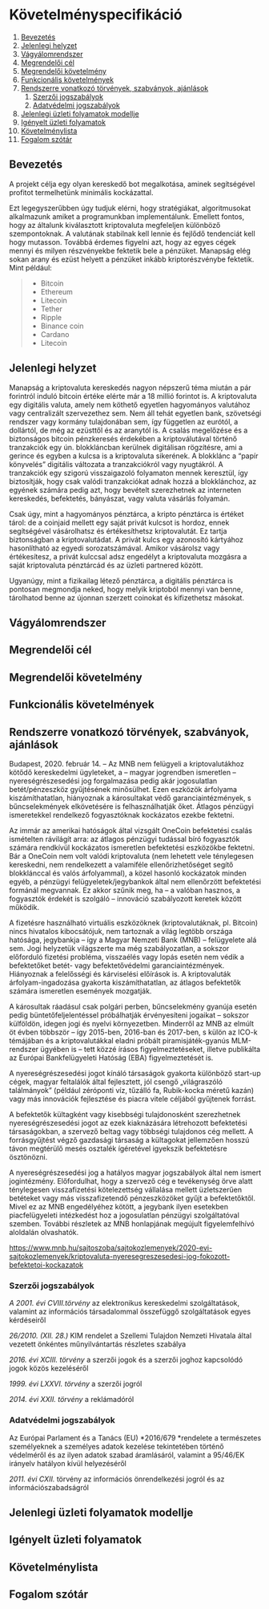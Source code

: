 # Követelményspecifikáció

1. [Bevezetés](#Bevezetés)
1. [Jelenlegi helyzet](#Jelenlegi-helyzet)
1. [Vágyálomrendszer](#Vágyálomrendszer)
1. [Megrendelői cél](#Megrendelői-cél)
1. [Megrendelői követelmény](#Megrendelői-követelmény)
1. [Funkcionális követelmények](#Funkcionális-követelmények)
1. [Rendszerre vonatkozó törvények, szabványok, ajánlások](#Rendszerre-vonatkozó-törvények,-szabványok,-ajánlások)
    1. [Szerzői jogszabályok](#Szerzői-jogszabályok)
    1. [Adatvédelmi jogszabályok](#Adatvédelmi-jogszabályok)
1. [Jelenlegi üzleti folyamatok modellje](#Jelenlegi-üzleti-folyamatok-modellje)
1. [Igényelt üzleti folyamatok](#Igényelt-üzleti-folyamatok)
1. [Követelménylista](#Követelménylista)
1. [Fogalom szótár](#Fogalom-szótár)

## Bevezetés
A projekt célja egy olyan kereskedő bot megalkotása, aminek segítségével profitot termelhetünk minimális kockázattal.

Ezt legegyszerűbben úgy tudjuk elérni, hogy stratégiákat, algoritmusokat alkalmazunk amiket a programunkban implementálunk. Emellett fontos, hogy az általunk kiválasztott kriptovaluta megfeleljen különböző szempontoknak. A valutának  stabilnak kell lennie és fejlődő tendenciát kell hogy mutasson. Továbbá érdemes figyelni azt, hogy az egyes cégek mennyi és milyen részvényekbe fektetik bele a pénzüket. Manapság elég sokan arany és ezüst helyett a pénzüket inkább kriptorészvénybe fektetik. Mint például:
> - Bitcoin
> - Ethereum
> - Litecoin
> - Tether
> - Ripple
> - Binance coin
> - Cardano
> - Litecoin
## Jelenlegi helyzet

Manapság a kriptovaluta kereskedés nagyon népszerű téma miután a pár forintról induló bitcoin értéke elérte már a  18 millió forintot is. A kriptovaluta egy digitális valuta, amely nem köthető egyetlen hagyományos valutához vagy centralizált szervezethez sem. Nem áll tehát egyetlen bank, szövetségi rendszer vagy kormány tulajdonában sem, így független az eurótól, a dollártól, de még az ezüsttől és az aranytól is. A csalás megelőzése és a biztonságos bitcoin pénzkeresés érdekében a kriptoválutával történő tranzakciók egy ún. blokkláncban kerülnek digitálisan rögzítésre, ami a gerince és egyben a kulcsa is a kriptovaluta sikerének. A blokklánc a “papír könyvelés” digitális változata a tranzakciókról vagy nyugtákról.
A tranzakciók egy szigorú visszaigazoló folyamaton mennek keresztül, így biztosítják, hogy csak valódi tranzakciókat adnak hozzá a blokklánchoz, az egyének számára pedig azt, hogy bevételt szerezhetnek az interneten kereskedés, befektetés, bányászat, vagy valuta vásárlás folyamán.

Csak úgy, mint a hagyományos pénztárca, a kripto pénztárca is értéket tárol: de a coinjaid mellett egy saját privát kulcsot is hordoz, ennek segítségével vásárolhatsz és értékesíthetsz kriptovalutát. Ez tartja biztonságban a kriptovalutádat. A privát kulcs egy azonosító kártyához hasonlítható az egyedi sorozatszámával. Amikor vásárolsz vagy értékesítesz, a privát kulccsal adsz engedélyt a kriptovaluta mozgásra a saját kriptovaluta pénztárcád és az üzleti partnered között.

Ugyanúgy, mint a fizikailag létező pénztárca, a digitális pénztárca is pontosan megmondja neked, hogy melyik kriptoból mennyi van benne, tárolhatod benne az újonnan szerzett coinokat és kifizethetsz másokat. 

## Vágyálomrendszer

## Megrendelői cél

## Megrendelői követelmény

## Funkcionális követelmények

## Rendszerre vonatkozó törvények, szabványok, ajánlások

Budapest, 2020. február 14. – Az MNB nem felügyeli a kriptovalutákhoz kötődő kereskedelmi ügyleteket, a – magyar jogrendben ismeretlen – nyereségrészesedési jog forgalmazása pedig akár jogosulatlan betét/pénzeszköz gyűjtésének minősülhet. Ezen eszközök árfolyama kiszámíthatatlan, hiányoznak a károsultakat védő garanciaintézmények, s bűncselekmények elkövetésére is felhasználhatják őket. Átlagos pénzügyi ismeretekkel rendelkező fogyasztóknak kockázatos ezekbe fektetni.

Az immár az amerikai hatóságok által vizsgált OneCoin befektetési csalás ismételten rávilágít arra: az átlagos pénzügyi tudással bíró fogyasztók számára rendkívül kockázatos ismeretlen befektetési eszközökbe fektetni. Bár a OneCoin nem volt valódi kriptovaluta (nem lehetett vele ténylegesen kereskedni, nem rendelkezett a valamiféle ellenőrizhetőséget segítő blokklánccal és valós árfolyammal), a közel hasonló kockázatok minden egyéb, a pénzügyi felügyeletek/jegybankok által nem ellenőrzött befektetési formánál megvannak. Ez akkor szűnik meg, ha – a valóban hasznos, a fogyasztók érdekét is szolgáló – innováció szabályozott keretek között működik.

A fizetésre használható virtuális eszközöknek (kriptovalutáknak, pl. Bitcoin) nincs hivatalos kibocsátójuk, nem tartoznak a világ legtöbb országa hatósága, jegybankja – így a Magyar Nemzeti Bank (MNB) – felügyelete alá sem. Jogi helyzetük világszerte ma még szabályozatlan, a sokszor előforduló fizetési probléma, visszaélés vagy lopás esetén nem védik a befektetőket betét- vagy befektetővédelmi garanciaintézmények. Hiányoznak a felelősségi és kárviselési előírások is. A kriptovaluták árfolyam-ingadozása gyakorta kiszámíthatatlan, az átlagos befektetők számára ismeretlen események mozgatják.

A károsultak ráadásul csak polgári perben, bűncselekmény gyanúja esetén pedig büntetőfeljelentéssel próbálhatják érvényesíteni jogaikat – sokszor külföldön, idegen jogi és nyelvi környezetben. Minderről az MNB az elmúlt öt évben többször – így 2015-ben, 2016-ban és 2017-ben, s külön az ICO-k témájában és a kriptovalutákkal eladni próbált piramisjáték-gyanús MLM-rendszer ügyében is – tett közzé írásos figyelmeztetéseket, illetve publikálta az Európai Bankfelügyeleti Hatóság (EBA) figyelmeztetését is.

A nyereségrészesedési jogot kínáló társaságok gyakorta különböző start-up cégek, magyar feltalálók által fejlesztett, jól csengő „világraszóló találmányok” (például zéróponti víz, tűzálló fa, Rubik-kocka méretű kazán) vagy más innovációk fejlesztése és piacra vitele céljából gyűjtenek forrást.

A befektetők kültagként vagy kisebbségi tulajdonosként szerezhetnek nyereségrészesedési jogot az ezek kiaknázására létrehozott befektetési társaságokban, a szervező beltag vagy többségi tulajdonos cég mellett. A forrásgyűjtést végző gazdasági társaság a kültagokat jellemzően hosszú távon megtérülő mesés osztalék ígéretével igyekszik befektetésre ösztönözni.

A nyereségrészesedési jog a hatályos magyar jogszabályok által nem ismert jogintézmény. Előfordulhat, hogy a szervező cég e tevékenység örve alatt ténylegesen visszafizetési kötelezettség vállalása mellett üzletszerűen betéteket vagy más visszafizetendő pénzeszközöket gyűjt a befektetőktől. Mivel ez az MNB engedélyéhez kötött, a jegybank ilyen esetekben piacfelügyeleti intézkedést hoz a jogosulatlan pénzügyi szolgáltatóval szemben. További részletek az MNB honlapjának megújult figyelemfelhívó aloldalán olvashatók.

<https://www.mnb.hu/sajtoszoba/sajtokozlemenyek/2020-evi-sajtokozlemenyek/kriptovaluta-nyeresegreszesedesi-jog-fokozott-befektetoi-kockazatok>


### Szerzői jogszabályok

*A 2001. évi CVIII.törvény*  az elektronikus kereskedelmi szolgáltatások, valamint az információs társadalommal összefüggő szolgáltatások egyes kérdéseiről

*26/2010. (XII. 28.)* KIM rendelet a Szellemi Tulajdon Nemzeti Hivatala által vezetett önkéntes műnyilvántartás részletes szabálya

*2016. évi XCIII. törvény* a szerzői jogok és a szerzői joghoz kapcsolódó jogok közös kezeléséről

*1999. évi LXXVI. törvény* a szerzői jogról

*2014. évi XXII. törvény* a reklámadóról



### Adatvédelmi jogszabályok

Az Európai Parlament és a Tanács (EU) *2016/679 *rendelete a természetes személyeknek a személyes adatok kezelése tekintetében történő védelméről és az ilyen adatok szabad áramlásáról, valamint a 95/46/EK irányelv hatályon kívül helyezéséről

*2011. évi CXII.* törvény az információs önrendelkezési jogról és az információszabadságról
  

## Jelenlegi üzleti folyamatok modellje

## Igényelt üzleti folyamatok

## Követelménylista

## Fogalom szótár
